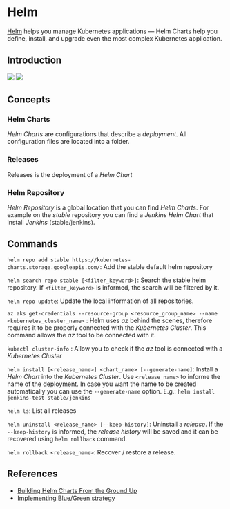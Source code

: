 # Helm

[Helm](https://helm.sh/) helps you manage Kubernetes applications — Helm Charts help you define, install, and upgrade even the most complex Kubernetes application. 

## Introduction
![](https://media.githubusercontent.com/media/RogerioDosSantos/Wiki/master/docs/src/helm_chart_and_commands.png)
![](https://media.githubusercontent.com/media/RogerioDosSantos/Wiki/master/docs/src/helm_chart_ingress.png)

## Concepts

### Helm Charts 

*Helm Charts* are configurations that describe a *deployment*. All configuration files are located into a folder.

### Releases 

Releases is the deployment of a *Helm Chart*

### Helm Repository 

*Helm Repository* is a global location that you can find *Helm Charts*. For example on the *stable* repository you can find a *Jenkins Helm Chart* that install *Jenkins* (stable/jenkins).

## Commands

`helm repo add stable https://kubernetes-charts.storage.googleapis.com/`: Add the stable default helm repository

`helm search repo stable [<filter_keyword>]`: Search the stable helm repository. If `<filter_keyword>` is informed, the search will be filtered by it. 

`helm repo update`: Update the local information of all repositories.

`az aks get-credentials --resource-group <resource_group_name> --name <kubernetes_cluster_name>` : Helm uses *az* behind the scenes, therefore requires it to be properly connected with the *Kubernetes Cluster*. This command allows the *az* tool to be connected with it.

`kubectl cluster-info` : Allow you to check if the *az* tool is connected with a *Kubernetes Cluster*

`helm install [<release_name>] <chart_name> [--generate-name]`: Install a *Helm Chart* into the *Kubernetes Cluster*. Use `<release_name>` to informe the name of the deployment. In case you want the name to be created automatically you can use the `--generate-name` option. E.g.: `helm install jenkins-test stable/jenkins`

`helm ls`: List all releases

`helm uninstall <release_name> [--keep-history]`: Uninstall a *release*. If the `--keep-history` is informed, the *release history* will be saved and it can be recovered using `helm rollback` command. 

`helm rollback <release_name>`: Recover / restore a release. 

## References

- [Building Helm Charts From the Ground Up](https://www.youtube.com/watch?v=vQX5nokoqrQ)
- [Implementing Blue/Green strategy](https://medium.com/@saraswatpuneet/blue-green-deployments-using-helm-charts-93ec479c0282)
